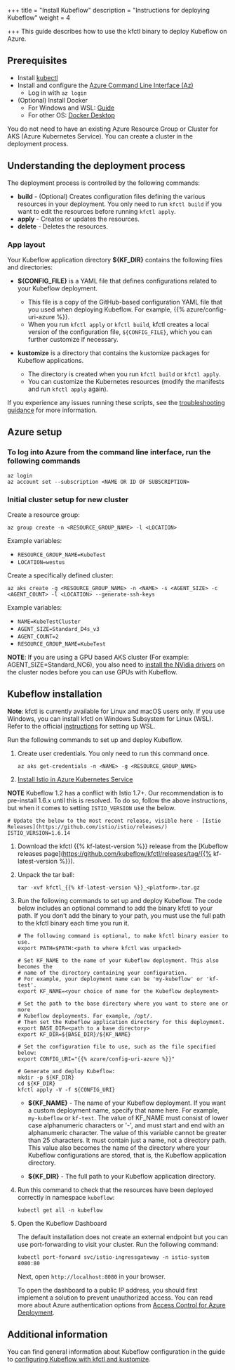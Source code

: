 +++
title = "Install Kubeflow"
description = "Instructions for deploying Kubeflow"
weight = 4
                    
+++
This guide describes how to use the kfctl binary to
deploy Kubeflow on Azure.

## Prerequisites

- Install [kubectl](https://kubernetes.io/docs/tasks/tools/install-kubectl/#install-kubectl-on-linux)
- Install and configure the [Azure Command Line Interface (Az)](https://docs.microsoft.com/en-us/cli/azure/install-azure-cli?view=azure-cli-latest)
  - Log in with ```az login```
- (Optional) Install Docker
  - For Windows and WSL: [Guide](https://docs.docker.com/docker-for-windows/wsl/)
  - For other OS: [Docker Desktop](https://docs.docker.com/docker-hub/)

You do not need to have an existing Azure Resource Group or Cluster for AKS (Azure Kubernetes Service). You can create a cluster in the deployment process.

## Understanding the deployment process

The deployment process is controlled by the following commands:

* **build** - (Optional) Creates configuration files defining the various
  resources in your deployment. You only need to run `kfctl build` if you want
  to edit the resources before running `kfctl apply`.
* **apply** - Creates or updates the resources.
* **delete** - Deletes the resources.

### App layout

Your Kubeflow application directory **${KF_DIR}** contains the following files and
directories:

* **${CONFIG_FILE}** is a YAML file that defines configurations related to your
  Kubeflow deployment.

  * This file is a copy of the GitHub-based configuration YAML file that
    you used when deploying Kubeflow. For example, {{% azure/config-uri-azure %}}.
  * When you run `kfctl apply` or `kfctl build`, kfctl creates
    a local version of the configuration file, `${CONFIG_FILE}`,
    which you can further customize if necessary.

* **kustomize** is a directory that contains the kustomize packages for Kubeflow applications.
  * The directory is created when you run `kfctl build` or `kfctl apply`.
  * You can customize the Kubernetes resources (modify the manifests and run `kfctl apply` again).

If you experience any issues running these scripts, see the [troubleshooting guidance](/docs/azure/troubleshooting-azure) for more information.

## Azure setup

### To log into Azure from the command line interface, run the following commands

  ```
  az login
  az account set --subscription <NAME OR ID OF SUBSCRIPTION>
  ```

### Initial cluster setup for new cluster

Create a resource group:

  ```
  az group create -n <RESOURCE_GROUP_NAME> -l <LOCATION>
  ```

Example variables:

- `RESOURCE_GROUP_NAME=KubeTest`
- `LOCATION=westus`

Create a specifically defined cluster:
  
  ```
  az aks create -g <RESOURCE_GROUP_NAME> -n <NAME> -s <AGENT_SIZE> -c <AGENT_COUNT> -l <LOCATION> --generate-ssh-keys
  ```

Example variables:

- `NAME=KubeTestCluster`
- `AGENT_SIZE=Standard_D4s_v3`
- `AGENT_COUNT=2`
- `RESOURCE_GROUP_NAME=KubeTest`

**NOTE**:  If you are using a GPU based AKS cluster (For example: AGENT_SIZE=Standard_NC6), you also need to [install the NVidia drivers](https://docs.microsoft.com/azure/aks/gpu-cluster#install-nvidia-drivers) on the cluster nodes before you can use GPUs with Kubeflow.

## Kubeflow installation

**Note**: kfctl is currently available for Linux and macOS users only. If you use Windows, you can install kfctl on Windows Subsystem for Linux (WSL). Refer to the official [instructions](https://docs.microsoft.com/en-us/windows/wsl/install-win10) for setting up WSL.

Run the following commands to set up and deploy Kubeflow.

1. Create user credentials. You only need to run this command once.

    ```
    az aks get-credentials -n <NAME> -g <RESOURCE_GROUP_NAME>
    ```

1. [Install Istio in Azure Kubernetes Service](https://docs.microsoft.com/en-us/azure/aks/servicemesh-istio-install?pivots=client-operating-system-linux)

**NOTE** Kubeflow 1.2 has a conflict with Istio 1.7+. Our recommendation is to pre-install 1.6.x until this is resolved. To do so, follow the above instructions, but when it comes to setting ```ISTIO_VERSION``` use the below.

```
# Update the below to the most recent release, visible here - [Istio Releases](https://github.com/istio/istio/releases/)
ISTIO_VERSION=1.6.14 
```

1. Download the kfctl {{% kf-latest-version %}} release from the
  [Kubeflow releases
  page](https://github.com/kubeflow/kfctl/releases/tag/{{% kf-latest-version %}}).

1. Unpack the tar ball:

    ```
    tar -xvf kfctl_{{% kf-latest-version %}}_<platform>.tar.gz
    ```

1. Run the following commands to set up and deploy Kubeflow. The code below includes an optional command to add the
   binary kfctl to your path. If you don’t add the binary to your path, you must use the full path to the kfctl binary each time you run it.

    ```
    # The following command is optional, to make kfctl binary easier to use.
    export PATH=$PATH:<path to where kfctl was unpacked>

    # Set KF_NAME to the name of your Kubeflow deployment. This also becomes the
    # name of the directory containing your configuration.
    # For example, your deployment name can be 'my-kubeflow' or 'kf-test'.
    export KF_NAME=<your choice of name for the Kubeflow deployment>

    # Set the path to the base directory where you want to store one or more
    # Kubeflow deployments. For example, /opt/.
    # Then set the Kubeflow application directory for this deployment.
    export BASE_DIR=<path to a base directory>
    export KF_DIR=${BASE_DIR}/${KF_NAME}

    # Set the configuration file to use, such as the file specified below:
    export CONFIG_URI="{{% azure/config-uri-azure %}}"

    # Generate and deploy Kubeflow:
    mkdir -p ${KF_DIR}
    cd ${KF_DIR}
    kfctl apply -V -f ${CONFIG_URI}
    ```

    * **${KF_NAME}** - The name of your Kubeflow deployment.
      If you want a custom deployment name, specify that name here.
      For example,  `my-kubeflow` or `kf-test`.
      The value of KF_NAME must consist of lower case alphanumeric characters or
      '-', and must start and end with an alphanumeric character.
      The value of this variable cannot be greater than 25 characters. It must
      contain just a name, not a directory path.
      This value also becomes the name of the directory where your Kubeflow
      configurations are stored, that is, the Kubeflow application directory.

    * **${KF_DIR}** - The full path to your Kubeflow application directory.

2. Run this command to check that the resources have been deployed correctly in namespace `kubeflow`:

      ```
      kubectl get all -n kubeflow
      ```  

3. Open the Kubeflow Dashboard

    The default installation does not create an external endpoint but you can use port-forwarding to visit your cluster.
    Run the following command:

     ```
     kubectl port-forward svc/istio-ingressgateway -n istio-system 8080:80
     ```

     Next, open `http://localhost:8080` in your browser.

    To open the dashboard to a public IP address, you should first implement a solution to prevent unauthorized access.
    You can read more about Azure authentication options from [Access Control for Azure Deployment](/docs/azure/authentication).

## Additional information

  You can find general information about Kubeflow configuration in the guide to [configuring Kubeflow with kfctl and kustomize](/docs/other-guides/kustomize/).

